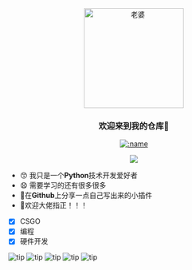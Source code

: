<div align="center">

  <a href="https://v2.nonebot.dev/">
    <img src="https://pic.imgdb.cn/item/64cb07851ddac507ccc37061.jpg"width="200" height="200" alt="老婆">
  </a>

### 欢迎来到我的仓库👋
</div>

<p align="center">
<a href="https://fxxkpython.com">
  <img src="https://count.getloli.com/get/@:ydrr0" alt=":name" />
</a>
</p>

<p align="center">
<a href="https://fxxkpython.com">
  <img align="center" src="https://github-readme-stats.vercel.app/api?username=Sydrr0"/>
</a>
</p>


 
 - 😙 我只是一个**Python**技术开发爱好者  
 - 😧 需要学习的还有很多很多
 - 🐤在****Github****上分享一点自己写出来的小插件
 - 🥇欢迎大佬指正！！！

 - [x] CSGO
 - [x] 编程 
 - [x] 硬件开发

![tip](https://badgen.net/badge/python/3.11.6/orange?i)  ![tip](https://badgen.net/badge/windows/10/green?i) ![tip](https://badgen.net/badge/ubuntu-sever/22.04/blue?i) ![tip](https://badgen.net/badge/orangepi/zero-3/yellow?i) ![tip](https://badgen.net/badge/vscode/1.8/pink?i)



